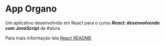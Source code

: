 # App Organo

Um aplicativo desenvolvido em React para o curso ***React: desenvolvendo com JavaScript*** da #alura.

Para mais informação leia [React README](React%20README.md)